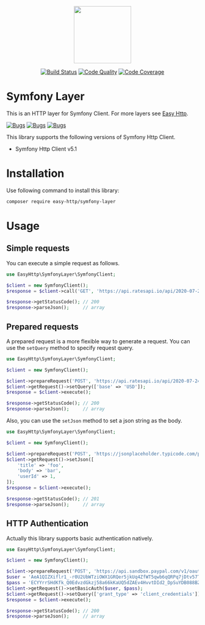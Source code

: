 <p align="center"><img src="https://blog.pleets.org/img/articles/easy-http-logo.png" height="150"></p>

<p align="center">
<a href="https://travis-ci.com/easy-http/symfony-layer"><img src="https://travis-ci.com/easy-http/symfony-layer.svg?branch=master" alt="Build Status"></a>
<a href="https://scrutinizer-ci.com/g/easy-http/symfony-layer"><img src="https://img.shields.io/scrutinizer/g/easy-http/symfony-layer.svg" alt="Code Quality"></a>
<a href="https://scrutinizer-ci.com/g/easy-http/symfony-layer/?branch=master"><img src="https://scrutinizer-ci.com/g/easy-http/symfony-layer/badges/coverage.png?b=master" alt="Code Coverage"></a>
</p>

# Symfony Layer

This is an HTTP layer for Symfony Client. For more layers see [Easy Http](https://github.com/easy-http).

<a href="https://sonarcloud.io/dashboard?id=easy-http_symfony-layer"><img src="https://sonarcloud.io/api/project_badges/measure?project=easy-http_symfony-layer&metric=security_rating" alt="Bugs"></a>
<a href="https://sonarcloud.io/dashboard?id=easy-http_symfony-layer"><img src="https://sonarcloud.io/api/project_badges/measure?project=easy-http_symfony-layer&metric=bugs" alt="Bugs"></a>
<a href="https://sonarcloud.io/dashboard?id=easy-http_symfony-layer"><img src="https://sonarcloud.io/api/project_badges/measure?project=easy-http_symfony-layer&metric=code_smells" alt="Bugs"></a>

This library supports the following versions of Symfony Http Client.

- Symfony Http Client v5.1

# Installation

Use following command to install this library:

```bash
composer require easy-http/symfony-layer
```

# Usage

## Simple requests

You can execute a simple request as follows.

```php
use EasyHttp\SymfonyLayer\SymfonyClient;

$client = new SymfonyClient();
$response = $client->call('GET', 'https://api.ratesapi.io/api/2020-07-24/?base=USD');

$response->getStatusCode(); // 200
$response->parseJson();     // array
```

## Prepared requests

A prepared request is a more flexible way to generate a request. You can use the `setQuery` method
to specify request query.

```php
use EasyHttp\SymfonyLayer\SymfonyClient;

$client = new SymfonyClient();

$client->prepareRequest('POST', 'https://api.ratesapi.io/api/2020-07-24/');
$client->getRequest()->setQuery(['base' => 'USD']);
$response = $client->execute();

$response->getStatusCode(); // 200
$response->parseJson();     // array
```

Also, you can use the `setJson` method to set a json string as the body.

```php
use EasyHttp\SymfonyLayer\SymfonyClient;

$client = new SymfonyClient();

$client->prepareRequest('POST', 'https://jsonplaceholder.typicode.com/posts');
$client->getRequest()->setJson([
    'title' => 'foo',
    'body' => 'bar',
    'userId' => 1,
]);
$response = $client->execute();

$response->getStatusCode(); // 201
$response->parseJson();     // array
```

## HTTP Authentication

Actually this library supports basic authentication natively.

```php
use EasyHttp\SymfonyLayer\SymfonyClient;

$client = new SymfonyClient();

$client->prepareRequest('POST', 'https://api.sandbox.paypal.com/v1/oauth2/token');
$user = 'AeA1QIZXiflr1_-r0U2UbWTziOWX1GRQer5jkUq4ZfWT5qwb6qQRPq7jDtv57TL4POEEezGLdutcxnkJ';
$pass = 'ECYYrrSHdKfk_Q0EdvzdGkzj58a66kKaUQ5dZAEv4HvvtDId2_DpSuYDB088BZxGuMji7G4OFUnPog6p';
$client->getRequest()->setBasicAuth($user, $pass);
$client->getRequest()->setQuery(['grant_type' => 'client_credentials']);
$response = $client->execute();

$response->getStatusCode(); // 200
$response->parseJson();     // array
```